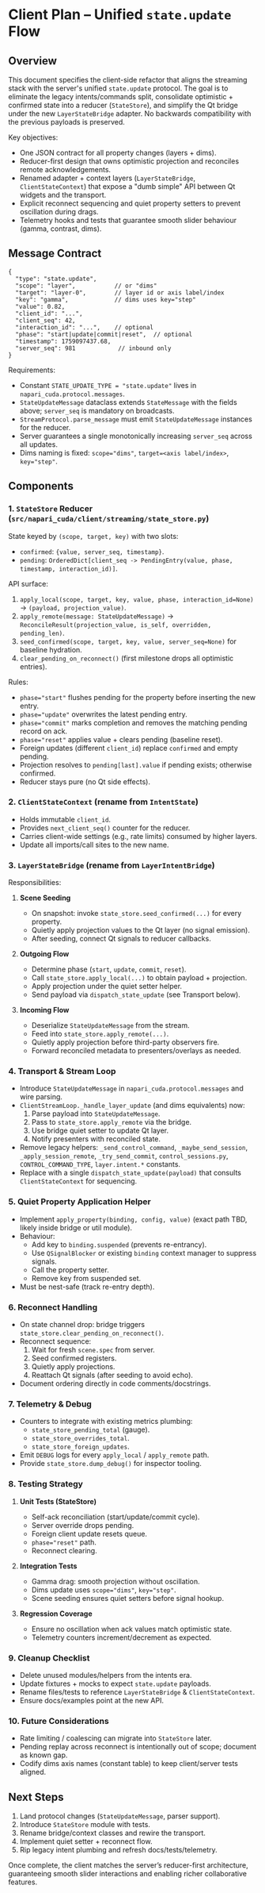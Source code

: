 # Client Plan – Unified `state.update` Flow

## Overview
This document specifies the client-side refactor that aligns the streaming stack with the server's unified `state.update` protocol. The goal is to eliminate the legacy intents/commands split, consolidate optimistic + confirmed state into a reducer (`StateStore`), and simplify the Qt bridge under the new `LayerStateBridge` adapter. No backwards compatibility with the previous payloads is preserved.

Key objectives:
- One JSON contract for all property changes (layers + dims).
- Reducer-first design that owns optimistic projection and reconciles remote acknowledgements.
- Renamed adapter + context layers (`LayerStateBridge`, `ClientStateContext`) that expose a "dumb simple" API between Qt widgets and the transport.
- Explicit reconnect sequencing and quiet property setters to prevent oscillation during drags.
- Telemetry hooks and tests that guarantee smooth slider behaviour (gamma, contrast, dims).

## Message Contract
```
{
  "type": "state.update",
  "scope": "layer",           // or "dims"
  "target": "layer-0",        // layer id or axis label/index
  "key": "gamma",             // dims uses key="step"
  "value": 0.82,
  "client_id": "...",
  "client_seq": 42,
  "interaction_id": "...",    // optional
  "phase": "start|update|commit|reset",  // optional
  "timestamp": 1759097437.68,
  "server_seq": 981            // inbound only
}
```

Requirements:
- Constant `STATE_UPDATE_TYPE = "state.update"` lives in `napari_cuda.protocol.messages`.
- `StateUpdateMessage` dataclass extends `StateMessage` with the fields above; `server_seq` is mandatory on broadcasts.
- `StreamProtocol.parse_message` must emit `StateUpdateMessage` instances for the reducer.
- Server guarantees a single monotonically increasing `server_seq` across all updates.
- Dims naming is fixed: `scope="dims"`, `target=<axis label/index>`, `key="step"`.

## Components

### 1. `StateStore` Reducer (`src/napari_cuda/client/streaming/state_store.py`)
State keyed by `(scope, target, key)` with two slots:
- `confirmed`: `{value, server_seq, timestamp}`.
- `pending`: `OrderedDict[client_seq -> PendingEntry(value, phase, timestamp, interaction_id)]`.

API surface:
1. `apply_local(scope, target, key, value, phase, interaction_id=None)` → `(payload, projection_value)`.
2. `apply_remote(message: StateUpdateMessage)` → `ReconcileResult(projection_value, is_self, overridden, pending_len)`.
3. `seed_confirmed(scope, target, key, value, server_seq=None)` for baseline hydration.
4. `clear_pending_on_reconnect()` (first milestone drops all optimistic entries).

Rules:
- `phase="start"` flushes pending for the property before inserting the new entry.
- `phase="update"` overwrites the latest pending entry.
- `phase="commit"` marks completion and removes the matching pending record on ack.
- `phase="reset"` applies value + clears pending (baseline reset).
- Foreign updates (different `client_id`) replace `confirmed` and empty pending.
- Projection resolves to `pending[last].value` if pending exists; otherwise confirmed.
- Reducer stays pure (no Qt side effects).

### 2. `ClientStateContext` (rename from `IntentState`)
- Holds immutable `client_id`.
- Provides `next_client_seq()` counter for the reducer.
- Carries client-wide settings (e.g., rate limits) consumed by higher layers.
- Update all imports/call sites to the new name.

### 3. `LayerStateBridge` (rename from `LayerIntentBridge`)
Responsibilities:
1. **Scene Seeding**
   - On snapshot: invoke `state_store.seed_confirmed(...)` for every property.
   - Quietly apply projection values to the Qt layer (no signal emission).
   - After seeding, connect Qt signals to reducer callbacks.

2. **Outgoing Flow**
   - Determine phase (`start`, `update`, `commit`, `reset`).
   - Call `state_store.apply_local(...)` to obtain payload + projection.
   - Apply projection under the quiet setter helper.
   - Send payload via `dispatch_state_update` (see Transport below).

3. **Incoming Flow**
   - Deserialize `StateUpdateMessage` from the stream.
   - Feed into `state_store.apply_remote(...)`.
   - Quietly apply projection before third-party observers fire.
   - Forward reconciled metadata to presenters/overlays as needed.

### 4. Transport & Stream Loop
- Introduce `StateUpdateMessage` in `napari_cuda.protocol.messages` and wire parsing.
- `ClientStreamLoop._handle_layer_update` (and dims equivalents) now:
  1. Parse payload into `StateUpdateMessage`.
  2. Pass to `state_store.apply_remote` via the bridge.
  3. Use bridge quiet setter to update Qt layer.
  4. Notify presenters with reconciled state.
- Remove legacy helpers: `_send_control_command`, `_maybe_send_session`, `_apply_session_remote`, `_try_send_commit`, `control_sessions.py`, `CONTROL_COMMAND_TYPE`, `layer.intent.*` constants.
- Replace with a single `dispatch_state_update(payload)` that consults `ClientStateContext` for sequencing.

### 5. Quiet Property Application Helper
- Implement `apply_property(binding, config, value)` (exact path TBD, likely inside bridge or util module).
- Behaviour:
  - Add key to `binding.suspended` (prevents re-entrancy).
  - Use `QSignalBlocker` or existing `binding` context manager to suppress signals.
  - Call the property setter.
  - Remove key from suspended set.
- Must be nest-safe (track re-entry depth).

### 6. Reconnect Handling
- On state channel drop: bridge triggers `state_store.clear_pending_on_reconnect()`.
- Reconnect sequence:
  1. Wait for fresh `scene.spec` from server.
  2. Seed confirmed registers.
  3. Quietly apply projections.
  4. Reattach Qt signals (after seeding to avoid echo).
- Document ordering directly in code comments/docstrings.

### 7. Telemetry & Debug
- Counters to integrate with existing metrics plumbing:
  - `state_store_pending_total` (gauge).
  - `state_store_overrides_total`.
  - `state_store_foreign_updates`.
- Emit `DEBUG` logs for every `apply_local` / `apply_remote` path.
- Provide `state_store.dump_debug()` for inspector tooling.

### 8. Testing Strategy
1. **Unit Tests (StateStore)**
   - Self-ack reconciliation (start/update/commit cycle).
   - Server override drops pending.
   - Foreign client update resets queue.
   - `phase="reset"` path.
   - Reconnect clearing.

2. **Integration Tests**
   - Gamma drag: smooth projection without oscillation.
   - Dims update uses `scope="dims"`, `key="step"`.
   - Scene seeding ensures quiet setters before signal hookup.

3. **Regression Coverage**
   - Ensure no oscillation when ack values match optimistic state.
   - Telemetry counters increment/decrement as expected.

### 9. Cleanup Checklist
- Delete unused modules/helpers from the intents era.
- Update fixtures + mocks to expect `state.update` payloads.
- Rename files/tests to reference `LayerStateBridge` & `ClientStateContext`.
- Ensure docs/examples point at the new API.

### 10. Future Considerations
- Rate limiting / coalescing can migrate into `StateStore` later.
- Pending replay across reconnect is intentionally out of scope; document as known gap.
- Codify dims axis names (constant table) to keep client/server tests aligned.

## Next Steps
1. Land protocol changes (`StateUpdateMessage`, parser support).
2. Introduce `StateStore` module with tests.
3. Rename bridge/context classes and rewire the transport.
4. Implement quiet setter + reconnect flow.
5. Rip legacy intent plumbing and refresh docs/tests/telemetry.

Once complete, the client matches the server’s reducer-first architecture, guaranteeing smooth slider interactions and enabling richer collaborative features.
